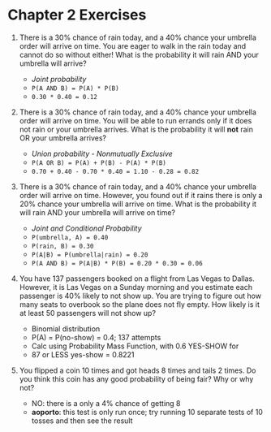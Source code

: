# Chapter 2 Exercises

1. There is a 30% chance of rain today, and a 40% chance your umbrella order will arrive on time. You are eager to walk in the rain today and cannot do so without either!
What is the probability it will rain AND your umbrella will arrive?
    - *Joint probability*
    - `P(A AND B) = P(A) * P(B)`
    - `0.30 * 0.40 = 0.12`

2. There is a 30% chance of rain today, and a 40% chance your umbrella order will arrive on time.
You will be able to run errands only if it does not rain or your umbrella arrives.
What is the probability it will **not** rain OR your umbrella arrives?
    - *Union probability - Nonmutually Exclusive*
    - `P(A OR B) = P(A) + P(B) - P(A) * P(B)`
    - `0.70 + 0.40 - 0.70 * 0.40 = 1.10 - 0.28 = 0.82`

3. There is a 30% chance of rain today, and a 40% chance your umbrella order will arrive on time.
However, you found out if it rains there is only a 20% chance your umbrella will arrive on time.
What is the probability it will rain AND your umbrella will arrive on time?
    - *Joint and Conditional Probability*
    - `P(umbrella, A) = 0.40`
    - `P(rain, B) = 0.30`
    - `P(A|B) = P(umbrella|rain) = 0.20`
    - `P(A AND B) = P(A|B) * P(B) = 0.20 * 0.30 = 0.06` 

4. You have 137 passengers booked on a flight from Las Vegas to Dallas. However, it is Las Vegas on a Sunday morning and you estimate each passenger is 40% likely to not show up.
You are trying to figure out how many seats to overbook so the plane does not fly empty.
How likely is it at least 50 passengers will not show up?
    - Binomial distribution
    - P(A) = P(no-show) = 0.4; 137 attempts
    - Calc using Probability Mass Function, with 0.6 YES-SHOW for 
    - 87 or LESS yes-show = 0.8221
5. You flipped a coin 10 times and got heads 8 times and tails 2 times.
Do you think this coin has any good probability of being fair? Why or why not?
    - NO: there is a only a 4% chance of getting 8
    - **aoporto**: this test is only run once; try running 10 separate tests of 10 tosses and then see the result